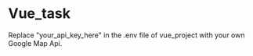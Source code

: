 # Vue_task
Replace "your_api_key_here" in the .env file of vue_project with your own Google Map Api.
